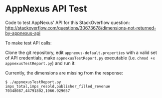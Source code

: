 # AppNexus API Test
Code to test AppNexus' API for this StackOverflow question: http://stackoverflow.com/questions/30673678/dimensions-not-returned-by-appnexus-api

To make test API calls:

Clone the git repository, edit `appnexus-default.properties` with a valid set of API credentials, make `appnexusTestReport.py` executable (i.e. `chmod +x appnexusTestReport.py`) and run it:

Currently, the dimensions are missing from the response:

    $ ./appnexusTestReport.py 
    imps_total,imps_resold,publisher_filled_revenue
    70348087,44791802,1066.929657
